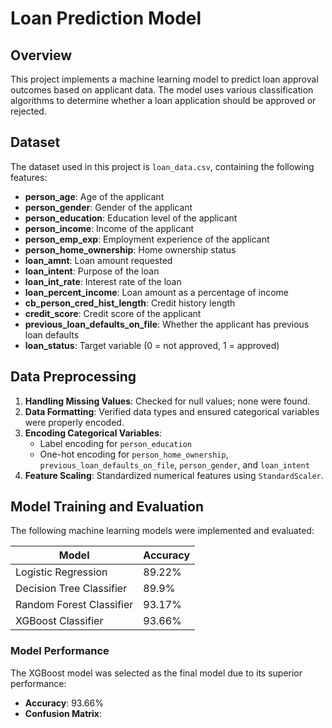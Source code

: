 # Loan Prediction Model

## Overview
This project implements a machine learning model to predict loan approval outcomes based on applicant data. The model uses various classification algorithms to determine whether a loan application should be approved or rejected.

## Dataset
The dataset used in this project is `loan_data.csv`, containing the following features:

- **person_age**: Age of the applicant  
- **person_gender**: Gender of the applicant  
- **person_education**: Education level of the applicant  
- **person_income**: Income of the applicant  
- **person_emp_exp**: Employment experience of the applicant  
- **person_home_ownership**: Home ownership status  
- **loan_amnt**: Loan amount requested  
- **loan_intent**: Purpose of the loan  
- **loan_int_rate**: Interest rate of the loan  
- **loan_percent_income**: Loan amount as a percentage of income  
- **cb_person_cred_hist_length**: Credit history length  
- **credit_score**: Credit score of the applicant  
- **previous_loan_defaults_on_file**: Whether the applicant has previous loan defaults  
- **loan_status**: Target variable (0 = not approved, 1 = approved)  

## Data Preprocessing

1. **Handling Missing Values**: Checked for null values; none were found.  
2. **Data Formatting**: Verified data types and ensured categorical variables were properly encoded.  
3. **Encoding Categorical Variables**:  
   - Label encoding for `person_education`  
   - One-hot encoding for `person_home_ownership`, `previous_loan_defaults_on_file`, `person_gender`, and `loan_intent`  
4. **Feature Scaling**: Standardized numerical features using `StandardScaler`.  

## Model Training and Evaluation
The following machine learning models were implemented and evaluated:

| Model                     | Accuracy  |
|----------------------------|-----------|
| Logistic Regression        | 89.22%    |
| Decision Tree Classifier   | 89.9%     |
| Random Forest Classifier   | 93.17%    |
| XGBoost Classifier         | 93.66%    |

### Model Performance
The XGBoost model was selected as the final model due to its superior performance:

- **Accuracy**: 93.66%  
- **Confusion Matrix**:  

